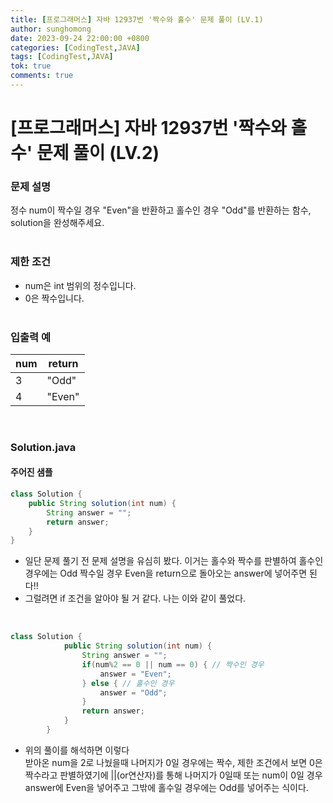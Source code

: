 ```yaml
---
title: [프로그래머스] 자바 12937번 '짝수와 홀수' 문제 풀이 (LV.1)
author: sunghomong
date: 2023-09-24 22:00:00 +0800
categories: [CodingTest,JAVA]
tags: [CodingTest,JAVA]
tok: true
comments: true
---
```


# [프로그래머스] 자바 12937번 '짝수와 홀수' 문제 풀이 (LV.2)


### 문제 설명

정수 num이 짝수일 경우 "Even"을 반환하고 홀수인 경우 "Odd"를 반환하는 함수, solution을 완성해주세요.
<br><br>

### 제한 조건

- num은 int 범위의 정수입니다.
- 0은 짝수입니다.
<br><br>

### 입출력 예<br>

|num|return|
|--|--|
|3|"Odd"|
|4|"Even"|

<br>

### Solution.java

#### 주어진 샘플

```java
class Solution {
    public String solution(int num) {
        String answer = "";
        return answer;
    }
}
```

- 일단 문제 풀기 전 문제 설명을 유심히 봤다. 이거는 홀수와 짝수를 판별하여 홀수인 경우에는 Odd 짝수일 경우 Even을 return으로 돌아오는 answer에 넣어주면 된다!!
- 그럴려면 if 조건을 알아야 될 거 같다. 나는 이와 같이 풀었다.
<br>

```java
class Solution {
		    public String solution(int num) {
		    	String answer = "";
		    	if(num%2 == 0 || num == 0) { // 짝수인 경우
		    		answer = "Even";
		    	} else { // 홀수인 경우
		    		answer = "Odd";
		    	}
		        return answer;
		    }
		}
```

- 위의 풀이를 해석하면 이렇다<br>
  받아온 num을 2로 나눴을때 나머지가 0일 경우에는 짝수, 제한 조건에서 보면 0은 짝수라고 판별하였기에 ||(or연산자)를 통해 나머지가 0일때 또는 num이 0일 경우 answer에 Even을 넣어주고 그밖에 홀수일 경우에는 Odd를 넣어주는 식이다.

  